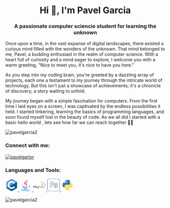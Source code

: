 <h1 align="center">Hi 👋, I'm Pavel Garcia</h1>
<h3 align="center">A passionate computer sciencie student for learning the unknown</h3>
<p> Once upon a time, in the vast expanse of digital landscapes, there existed a curious mind filled with the wonders of the unknown. That mind belonged to me, Pavel, a budding enthusiast in the realm of computer science. With a heart full of curiosity and a mind eager to explore, I welcome you with a warm greeting, "Nice to meet you, it's nice to have you here."

As you step into my coding brain, you're greeted by a dazzling array of projects, each one a testament to my journey through the intricate world of technology. But this isn't just a showcase of achievements; it's a chronicle of discovery, a story waiting to unfold.

My journey began with a simple fascination for computers. From the first time I laid eyes on a screen, I was captivated by the endless possibilities it held. I started tinkering, learning the basics of programming languages, and soon found myself lost in the beauty of code. As we all did I started with a basic hello world , lets see how far we can reach together 👨‍💻</p>
<p align="left"> <img src="https://komarev.com/ghpvc/?username=pavelgarcia2&label=Profile%20views&color=0e75b6&style=flat" alt="pavelgarcia2" /> </p>

<h3 align="left">Connect with me:</h3>
<p align="left">
<a href="https://instagram.com/pavelgarlor" target="blank"><img align="center" src="https://raw.githubusercontent.com/rahuldkjain/github-profile-readme-generator/master/src/images/icons/Social/instagram.svg" alt="pavelgarlor" height="30" width="40" /></a>
</p>

<h3 align="left">Languages and Tools:</h3>
<p align="left"> <a href="https://www.cprogramming.com/" target="_blank" rel="noreferrer"> <img src="https://raw.githubusercontent.com/devicons/devicon/master/icons/c/c-original.svg" alt="c" width="40" height="40"/> </a> <a href="https://www.java.com" target="_blank" rel="noreferrer"> <img src="https://raw.githubusercontent.com/devicons/devicon/master/icons/java/java-original.svg" alt="java" width="40" height="40"/> </a> <a href="https://www.mysql.com/" target="_blank" rel="noreferrer"> <img src="https://raw.githubusercontent.com/devicons/devicon/master/icons/mysql/mysql-original-wordmark.svg" alt="mysql" width="40" height="40"/> </a> <a href="https://www.photoshop.com/en" target="_blank" rel="noreferrer"> <img src="https://raw.githubusercontent.com/devicons/devicon/master/icons/photoshop/photoshop-line.svg" alt="photoshop" width="40" height="40"/> </a> <a href="https://www.python.org" target="_blank" rel="noreferrer"> <img src="https://raw.githubusercontent.com/devicons/devicon/master/icons/python/python-original.svg" alt="python" width="40" height="40"/> </a> </p>

<p><img align="center" src="https://github-readme-stats.vercel.app/api/top-langs?username=pavelgarcia2&show_icons=true&locale=en&layout=compact" alt="pavelgarcia2" /></p>
